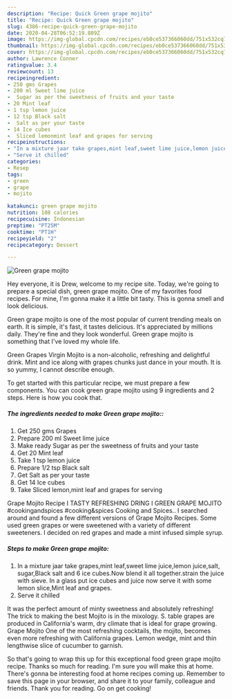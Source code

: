 ```yaml
---
description: "Recipe: Quick Green grape mojito"
title: "Recipe: Quick Green grape mojito"
slug: 4386-recipe-quick-green-grape-mojito
date: 2020-04-28T06:52:19.809Z
image: https://img-global.cpcdn.com/recipes/eb0ce537366060dd/751x532cq70/green-grape-mojito-recipe-main-photo.jpg
thumbnail: https://img-global.cpcdn.com/recipes/eb0ce537366060dd/751x532cq70/green-grape-mojito-recipe-main-photo.jpg
cover: https://img-global.cpcdn.com/recipes/eb0ce537366060dd/751x532cq70/green-grape-mojito-recipe-main-photo.jpg
author: Lawrence Conner
ratingvalue: 3.4
reviewcount: 13
recipeingredient:
- 250 gms Grapes
- 200 ml Sweet lime juice
-  Sugar as per the sweetness of fruits and your taste
- 20 Mint leaf
- 1 tsp lemon juice
- 12 tsp Black salt
-  Salt as per your taste
- 14 Ice cubes
-  Sliced lemonmint leaf and grapes for serving
recipeinstructions:
- "In a mixture jaar take grapes,mint leaf,sweet lime juice,lemon juice,salt, sugar,Black salt and 6 ice cubes.Now blend it all together.strain the juice with sieve. In a glass put ice cubes and juice now serve it with some lemon slice,Mint leaf and grapes."
- "Serve it chilled"
categories:
- Resep
tags:
- green
- grape
- mojito

katakunci: green grape mojito
nutrition: 108 calories
recipecuisine: Indonesian
preptime: "PT25M"
cooktime: "PT1H"
recipeyield: "2"
recipecategory: Dessert

---
```



![Green grape mojito](https://img-global.cpcdn.com/recipes/eb0ce537366060dd/751x532cq70/green-grape-mojito-recipe-main-photo.jpg)

Hey everyone, it is Drew, welcome to my recipe site. Today, we're going to prepare a special dish, green grape mojito. One of my favorites food recipes. For mine, I'm gonna make it a little bit tasty. This is gonna smell and look delicious.

Green grape mojito is one of the most popular of current trending meals on earth. It is simple, it's fast, it tastes delicious. It's appreciated by millions daily. They're fine and they look wonderful. Green grape mojito is something that I've loved my whole life.

Green Grapes Virgin Mojito is a non-alcoholic, refreshing and delightful drink. Mint and ice along with grapes chunks just dance in your mouth. It is so yummy, I cannot describe enough.


To get started with this particular recipe, we must prepare a few components. You can cook green grape mojito using 9 ingredients and 2 steps. Here is how you cook that.

##### The ingredients needed to make Green grape mojito::

1. Get 250 gms Grapes
1. Prepare 200 ml Sweet lime juice
1. Make ready  Sugar as per the sweetness of fruits and your taste
1. Get 20 Mint leaf
1. Take 1 tsp lemon juice
1. Prepare 1/2 tsp Black salt
1. Get  Salt as per your taste
1. Get 14 Ice cubes
1. Take  Sliced lemon,mint leaf and grapes for serving


Grape Mojito Recipe I TASTY REFRESHING DRING I GREEN GRAPE MOJITO #cookingandspices #cooking&amp;spices Cooking and Spices.. I searched around and found a few different versions of Grape Mojito Recipes. Some used green grapes or were sweetened with a variety of different sweeteners. I decided on red grapes and made a mint infused simple syrup. 

##### Steps to make Green grape mojito:

1. In a mixture jaar take grapes,mint leaf,sweet lime juice,lemon juice,salt, sugar,Black salt and 6 ice cubes.Now blend it all together.strain the juice with sieve. In a glass put ice cubes and juice now serve it with some lemon slice,Mint leaf and grapes.
1. Serve it chilled


It was the perfect amount of minty sweetness and absolutely refreshing! The trick to making the best Mojito is in the mixology. S. table grapes are produced in California&#39;s warm, dry climate that is ideal for grape growing. Grape Mojito One of the most refreshing cocktails, the mojito, becomes even more refreshing with California grapes. Lemon wedge, mint and thin lengthwise slice of cucumber to garnish. 

So that's going to wrap this up for this exceptional food green grape mojito recipe. Thanks so much for reading. I'm sure you will make this at home. There's gonna be interesting food at home recipes coming up. Remember to save this page in your browser, and share it to your family, colleague and friends. Thank you for reading. Go on get cooking!
